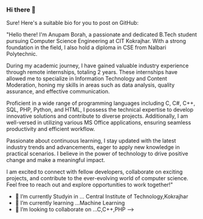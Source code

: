 ### Hi there 👋
Sure! Here's a suitable bio for you to post on GitHub:

"Hello there! I'm Anupam Borah, a passionate and dedicated B.Tech student pursuing Computer Science Engineering at CIT Kokrajhar. With a strong foundation in the field, I also hold a diploma in CSE from Nalbari Polytechnic.

During my academic journey, I have gained valuable industry experience through remote internships, totaling 2 years. These internships have allowed me to specialize in Information Technology and Content Moderation, honing my skills in areas such as data analysis, quality assurance, and effective communication.

Proficient in a wide range of programming languages including C, C#, C++, SQL, PHP, Python, and HTML, I possess the technical expertise to develop innovative solutions and contribute to diverse projects. Additionally, I am well-versed in utilizing various MS Office applications, ensuring seamless productivity and efficient workflow.

Passionate about continuous learning, I stay updated with the latest industry trends and advancements, eager to apply new knowledge in practical scenarios. I believe in the power of technology to drive positive change and make a meaningful impact.

I am excited to connect with fellow developers, collaborate on exciting projects, and contribute to the ever-evolving world of computer science. Feel free to reach out and explore opportunities to work together!"


- 🔭 I’m currently Studyin in ... Central Institute of Technology,Kokrajhar 
- 🌱 I’m currently learning ...Machine Learning
- 👯 I’m looking to collaborate on ...C,C++,PHP
-->
